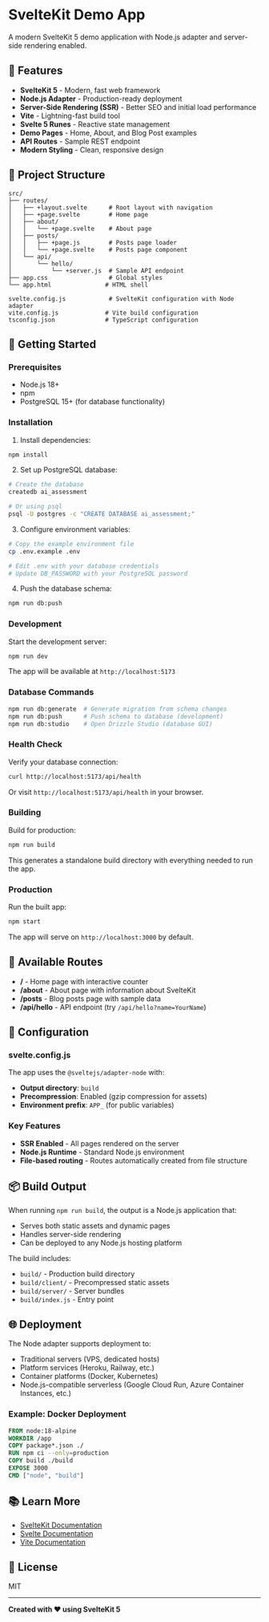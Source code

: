 # SvelteKit Demo App

A modern SvelteKit 5 demo application with Node.js adapter and server-side rendering enabled.

## 🎯 Features

- **SvelteKit 5** - Modern, fast web framework
- **Node.js Adapter** - Production-ready deployment
- **Server-Side Rendering (SSR)** - Better SEO and initial load performance
- **Vite** - Lightning-fast build tool
- **Svelte 5 Runes** - Reactive state management
- **Demo Pages** - Home, About, and Blog Post examples
- **API Routes** - Sample REST endpoint
- **Modern Styling** - Clean, responsive design

## 📁 Project Structure

```
src/
├── routes/
│   ├── +layout.svelte      # Root layout with navigation
│   ├── +page.svelte        # Home page
│   ├── about/
│   │   └── +page.svelte    # About page
│   ├── posts/
│   │   ├── +page.js        # Posts page loader
│   │   └── +page.svelte    # Posts page component
│   └── api/
│       └── hello/
│           └── +server.js  # Sample API endpoint
├── app.css                 # Global styles
└── app.html               # HTML shell

svelte.config.js            # SvelteKit configuration with Node adapter
vite.config.js             # Vite build configuration
tsconfig.json              # TypeScript configuration
```

## 🚀 Getting Started

### Prerequisites

- Node.js 18+
- npm
- PostgreSQL 15+ (for database functionality)

### Installation

1. Install dependencies:

```bash
npm install
```

2. Set up PostgreSQL database:

```bash
# Create the database
createdb ai_assessment

# Or using psql
psql -U postgres -c "CREATE DATABASE ai_assessment;"
```

3. Configure environment variables:

```bash
# Copy the example environment file
cp .env.example .env

# Edit .env with your database credentials
# Update DB_PASSWORD with your PostgreSQL password
```

4. Push the database schema:

```bash
npm run db:push
```

### Development

Start the development server:

```bash
npm run dev
```

The app will be available at `http://localhost:5173`

### Database Commands

```bash
npm run db:generate  # Generate migration from schema changes
npm run db:push      # Push schema to database (development)
npm run db:studio    # Open Drizzle Studio (database GUI)
```

### Health Check

Verify your database connection:

```bash
curl http://localhost:5173/api/health
```

Or visit `http://localhost:5173/api/health` in your browser.

### Building

Build for production:

```bash
npm run build
```

This generates a standalone build directory with everything needed to run the app.

### Production

Run the built app:

```bash
npm start
```

The app will serve on `http://localhost:3000` by default.

## 📝 Available Routes

- **/** - Home page with interactive counter
- **/about** - About page with information about SvelteKit
- **/posts** - Blog posts page with sample data
- **/api/hello** - API endpoint (try `/api/hello?name=YourName`)

## 🔧 Configuration

### svelte.config.js

The app uses the `@sveltejs/adapter-node` with:

- **Output directory**: `build`
- **Precompression**: Enabled (gzip compression for assets)
- **Environment prefix**: `APP_` (for public variables)

### Key Features

- **SSR Enabled** - All pages rendered on the server
- **Node.js Runtime** - Standard Node.js environment
- **File-based routing** - Routes automatically created from file structure

## 📦 Build Output

When running `npm run build`, the output is a Node.js application that:

- Serves both static assets and dynamic pages
- Handles server-side rendering
- Can be deployed to any Node.js hosting platform

The build includes:
- `build/` - Production build directory
- `build/client/` - Precompressed static assets
- `build/server/` - Server bundles
- `build/index.js` - Entry point

## 🌐 Deployment

The Node adapter supports deployment to:

- Traditional servers (VPS, dedicated hosts)
- Platform services (Heroku, Railway, etc.)
- Container platforms (Docker, Kubernetes)
- Node.js-compatible serverless (Google Cloud Run, Azure Container Instances, etc.)

### Example: Docker Deployment

```dockerfile
FROM node:18-alpine
WORKDIR /app
COPY package*.json ./
RUN npm ci --only=production
COPY build ./build
EXPOSE 3000
CMD ["node", "build"]
```

## 📚 Learn More

- [SvelteKit Documentation](https://kit.svelte.dev)
- [Svelte Documentation](https://svelte.dev)
- [Vite Documentation](https://vitejs.dev)

## 📄 License

MIT

---

**Created with ❤️ using SvelteKit 5**

